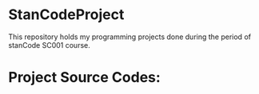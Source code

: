 # StanCodeProject
This repository holds my programming projects done during the period of stanCode SC001 course.

# Project Source Codes:

